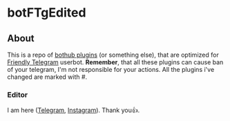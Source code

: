 # botFTgEdited
## About 
This is a repo of [bothub plugins](https://github.com/mkaraniya/BotHub/tree/master/stdplugins) (or something else), that are optimized for [Friendly Telegram](https://github.com/friendly-telegram) userbot. **Remember**, that all these plugins can cause ban of your telegram, I'm not responsible for your actions.
All the plugins i've changed are marked with #. 

### Editor
I am here ([Telegram](http://t.me/sukaebannaya), [Instagram](http://instagram.com/demenkop)). Thank you👍. 
